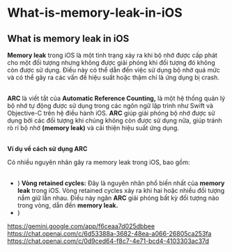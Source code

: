 # What-is-memory-leak-in-iOS
## What is memory leak in iOS

**Memory leak** trong iOS là một tình trạng xảy ra khi bộ nhớ được cấp phát cho một đối tượng nhưng không được giải phóng khi đối tượng đó không còn được sử dụng. Điều này có thể dẫn đến việc sử dụng bộ nhớ quá mức và có thể gây ra các vấn đề hiệu suất hoặc thậm chí là ứng dụng bị crash. <br><br>

**ARC** là viết tắt của **Automatic Reference Counting,** là một hệ thống quản lý bộ nhớ tự động được sử dụng trong các ngôn ngữ lập trình như Swift và Objective-C trên hệ điều hành iOS. **ARC** giúp giải phóng bộ nhớ được sử dụng bởi các đối tượng khi chúng không còn được sử dụng nữa, giúp tránh rò rỉ bộ nhớ **(memory leak)** và cải thiện hiệu suất ứng dụng.<br><br>

**Ví dụ về cách sử dụng ARC**

Có nhiều nguyên nhân gây ra memory leak trong iOS, bao gồm: <br><br>
+ ) **Vòng retained cycles:** Đây là nguyên nhân phổ biến nhất của **memory leak** trong iOS. Vòng retained cycles xảy ra khi hai hoặc nhiều đối tượng nắm giữ lẫn nhau. Điều này ngăn **ARC** giải phóng bất kỳ đối tượng nào trong vòng, dẫn đến **memory leak.**
+ )


https://gemini.google.com/app/f6ceaa7d025dbbee
https://chat.openai.com/c/6d53388a-3682-48ea-a066-26805ca253fa
https://chat.openai.com/c/0d9ced64-f8c7-4e71-bcd4-4103303ac37d
